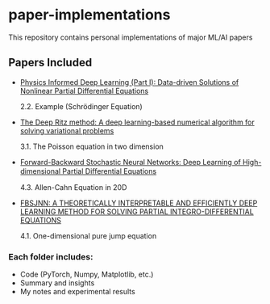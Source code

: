 # paper-implementations
This repository contains personal implementations of major ML/AI papers

## Papers Included
- [Physics Informed Deep Learning (Part I): Data-driven Solutions of Nonlinear Partial Differential Equations](https://arxiv.org/abs/1711.10561)

    2.2. Example (Schrödinger Equation)

- [The Deep Ritz method: A deep learning-based numerical algorithm for solving variational problems](https://arxiv.org/abs/1710.00211)
  
    3.1. The Poisson equation in two dimension

- [Forward-Backward Stochastic Neural Networks: Deep Learning of High-dimensional Partial Diﬀerential Equations](https://arxiv.org/abs/1804.07010)

    4.3. Allen-Cahn Equation in 20D

- [FBSJNN: A THEORETICALLY INTERPRETABLE AND EFFICIENTLY DEEP LEARNING METHOD FOR SOLVING PARTIAL INTEGRO-DIFFERENTIAL EQUATIONS](https://arxiv.org/abs/2412.11010)

    4.1. One-dimensional pure jump equation

### Each folder includes:
- Code (PyTorch, Numpy, Matplotlib, etc.)
- Summary and insights
- My notes and experimental results
